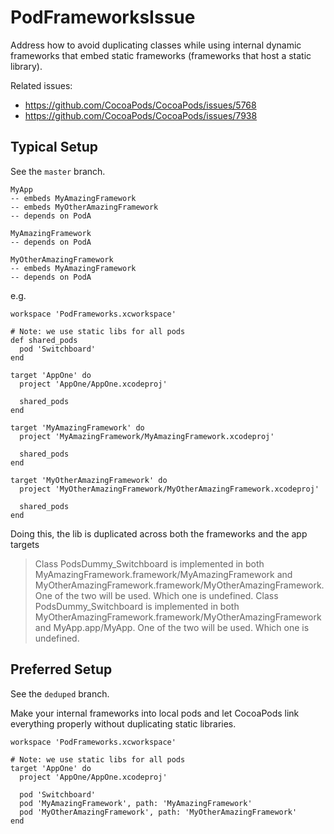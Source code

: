 # PodFrameworksIssue

Address how to avoid duplicating classes while using internal dynamic frameworks that embed static frameworks (frameworks that host a static library).

Related issues:
 - https://github.com/CocoaPods/CocoaPods/issues/5768
 - https://github.com/CocoaPods/CocoaPods/issues/7938

## Typical Setup

See the `master` branch.

```
MyApp
-- embeds MyAmazingFramework
-- embeds MyOtherAmazingFramework
-- depends on PodA

MyAmazingFramework
-- depends on PodA

MyOtherAmazingFramework
-- embeds MyAmazingFramework
-- depends on PodA
```

e.g.

```
workspace 'PodFrameworks.xcworkspace'

# Note: we use static libs for all pods
def shared_pods
  pod 'Switchboard'
end

target 'AppOne' do
  project 'AppOne/AppOne.xcodeproj'

  shared_pods
end

target 'MyAmazingFramework' do
  project 'MyAmazingFramework/MyAmazingFramework.xcodeproj'

  shared_pods
end

target 'MyOtherAmazingFramework' do
  project 'MyOtherAmazingFramework/MyOtherAmazingFramework.xcodeproj'

  shared_pods
end
```

Doing this, the lib is duplicated across both the frameworks and the app targets
>Class PodsDummy_Switchboard is implemented in both MyAmazingFramework.framework/MyAmazingFramework and MyOtherAmazingFramework.framework/MyOtherAmazingFramework. One of the two will be used. Which one is undefined.
>Class PodsDummy_Switchboard is implemented in both MyOtherAmazingFramework.framework/MyOtherAmazingFramework and MyApp.app/MyApp. One of the two will be used. Which one is undefined.

## Preferred Setup

See the `deduped` branch.

Make your internal frameworks into local pods and let CocoaPods link everything properly without duplicating static libraries.

```
workspace 'PodFrameworks.xcworkspace'

# Note: we use static libs for all pods
target 'AppOne' do
  project 'AppOne/AppOne.xcodeproj'

  pod 'Switchboard'
  pod 'MyAmazingFramework', path: 'MyAmazingFramework'
  pod 'MyOtherAmazingFramework', path: 'MyOtherAmazingFramework'
end
```
